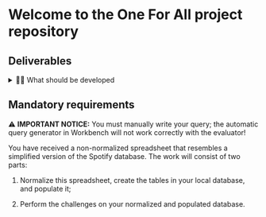 # Welcome to the One For All project repository


## Deliverables

<details>
  <summary>👨‍💻 What should be developed</summary><br />

In the ***One For All*** project, you will use **several** tables to review and consolidate **all** the main concepts seen so far.

You will receive non-normalized spreadsheets that need to be normalized and populated in a database so that you can execute queries to find the requested information.

</details>


## Mandatory requirements

⚠️ **IMPORTANT NOTICE:** You must manually write your query; the automatic query generator in Workbench will not work correctly with the evaluator!

You have received a non-normalized spreadsheet that resembles a simplified version of the Spotify database. The work will consist of two parts:

1. Normalize this spreadsheet, create the tables in your local database, and populate it;

2. Perform the challenges on your normalized and populated database.
